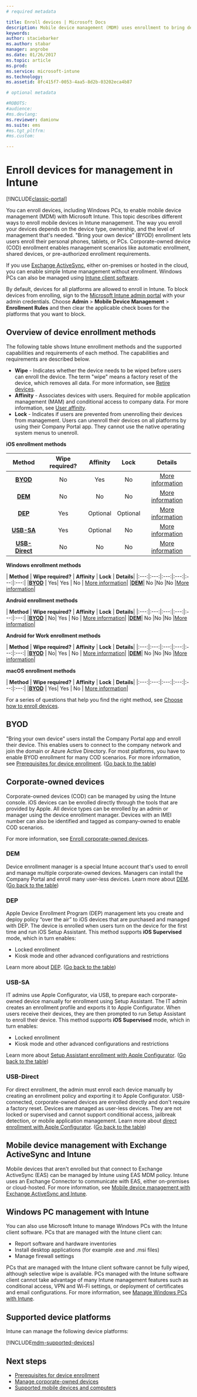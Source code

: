 ```yaml
---
# required metadata

title: Enroll devices | Microsoft Docs
description: Mobile device management (MDM) uses enrollment to bring devices into management and allow access to resources.
keywords:
author: staciebarkerms.author: stabar
manager: angrobe
ms.date: 01/26/2017
ms.topic: article
ms.prod:
ms.service: microsoft-intune
ms.technology:
ms.assetid: 8fc415f7-0053-4aa5-8d2b-03202eca4b87

# optional metadata

#ROBOTS:
#audience:
#ms.devlang:
ms.reviewer: damionw
ms.suite: ems
#ms.tgt_pltfrm:
#ms.custom:

---
```


# Enroll devices for management in Intune

[!INCLUDE[classic-portal](../includes/classic-portal.md)]

You can enroll devices, including Windows PCs, to enable mobile device management (MDM) with Microsoft Intune. This topic describes different ways to enroll mobile devices in Intune management. The way you enroll your devices depends on the device type, ownership, and the level of management that's needed. "Bring your own device" (BYOD) enrollment lets users enroll their personal phones, tablets, or PCs. Corporate-owned device (COD) enrollment enables management scenarios like automatic enrollment, shared devices, or pre-authorized enrollment requirements.

If you use [Exchange ActiveSync](#mobile-device-management-with-exchange-activesync-and-intune), either on-premises or hosted in the cloud, you can enable simple Intune management without enrollment. Windows PCs can also be managed using [Intune client software](#manage-windows-pcs-with-intune).

By default, devices for all platforms are allowed to enroll in Intune. To block devices from enrolling, sign to the [Microsoft Intune admin portal](http://manage.microsoft.com) with your admin credentials. Choose **Admin** > **Mobile Device Management** > **Enrollment Rules** and then clear the applicable check boxes for the platforms that you want to block.

## Overview of device enrollment methods

The following table shows Intune enrollment methods and the supported capabilities and requirements of each method. The capabilities and requirements are described below.

- **Wipe** - Indicates whether the device needs to be wiped before users can enroll the device. The term "wipe" means a factory reset of the device, which removes all data. For more information, see [Retire devices](retire-devices-from-microsoft-intune-management.md).
- **Affinity** - Associates devices with users. Required for mobile application management (MAM) and conditional access to company data. For more information, see [User affinity](enroll-corporate-owned-ios-devices-in-microsoft-intune.md#use-the-company-portal-on-dep-enrolled-or-apple-configurator-enrolled-devices).
- **Lock** - Indicates if users are prevented from unenrolling their devices from management. Users can unenroll their devices on all platforms by using their Company Portal app. They cannot use the native operating system menus to unenroll. 

**iOS enrollment methods**

| **Method** |	**Wipe required?** |	**Affinity**	|	**Lock** | **Details** |
|:---:|:---:|:---:|:---:|:---:|
|**[BYOD](#byod)** | No|	Yes |	No | [More information](prerequisites-for-enrollment.md)|
|**[DEM](#dem)**|	No |No |No	| [More information](enroll-corporate-owned-devices-with-the-device-enrollment-manager-in-microsoft-intune.md)|
|**[DEP](#dep)**|	Yes |	Optional |	Optional|[More information](ios-device-enrollment-program-in-microsoft-intune.md)|
|**[USB-SA](#usb-sa)**|	Yes |	Optional |	No| [More information](ios-setup-assistant-enrollment-in-microsoft-intune.md)|
|**[USB-Direct](#usb-direct)**|	No |	No	| No|[More information](ios-direct-enrollment-in-microsoft-intune.md)|

**Windows enrollment methods**

| **Method** |	**Wipe required?** |	**Affinity**	|	**Lock** | **Details**|
|:---:|:---:|:---:|:---:|:---:|:---:|
|**[BYOD](#byod)** | Yes|	Yes |	No | [More information](prerequisites-for-enrollment.md)|
|**[DEM](#dem)**|	No |No |No	|[More information](enroll-corporate-owned-devices-with-the-device-enrollment-manager-in-microsoft-intune.md)|

**Android enrollment methods**

| **Method** |	**Wipe required?** |	**Affinity**	|	**Lock** | **Details**|
|:---:|:---:|:---:|:---:|:---:|:---:|
|**[BYOD](#byod)** | No|	Yes |	No | [More information](prerequisites-for-enrollment.md)|
|**[DEM](#dem)**|	No |No |No	|[More information](enroll-corporate-owned-devices-with-the-device-enrollment-manager-in-microsoft-intune.md)|

**Android for Work enrollment methods**

| **Method** |	**Wipe required?** |	**Affinity**	|	**Lock** | **Details**|
|:---:|:---:|:---:|:---:|:---:|:---:|
|**[BYOD](#byod)** | No|	Yes |	No | [More information](prerequisites-for-enrollment.md)|
|**[DEM](#dem)**|	No |No |No	|[More information](enroll-corporate-owned-devices-with-the-device-enrollment-manager-in-microsoft-intune.md)|

**macOS enrollment methods**

| **Method** |	**Wipe required?** |	**Affinity**	|	**Lock** | **Details**|
|:---:|:---:|:---:|:---:|:---:|:---:|
|**[BYOD](#byod)** | Yes|	Yes |	No | [More information](prerequisites-for-enrollment.md)|


For a series of questions that help you find the right method, see [Choose how to enroll devices](/intune/get-started/choose-how-to-enroll-devices1).

## BYOD
"Bring your own device" users install the Company Portal app and enroll their device. This enables users to connect to the company network and join the domain or Azure Active Directory. For most platforms, you have to enable BYOD enrollment for many COD scenarios. For more information, see [Prerequisites for device enrollment](prerequisites-for-enrollment.md). ([Go back to the table](#overview-of-device-enrollment-methods))

## Corporate-owned devices
Corporate-owned devices (COD) can be managed by using the Intune console. iOS devices can be enrolled directly through the tools that are provided by Apple. All device types can be enrolled by an admin or manager using the device enrollment manager. Devices with an IMEI number can also be identified and tagged as company-owned to enable COD scenarios.

For more information, see [Enroll corporate-owned devices](manage-corporate-owned-devices.md).

### DEM
Device enrollment manager is a special Intune account that's used to enroll and manage multiple corporate-owned devices. Managers can install the Company Portal and enroll many user-less devices. Learn more about [DEM](enroll-corporate-owned-devices-with-the-device-enrollment-manager-in-microsoft-intune.md). ([Go back to the table](#overview-of-device-enrollment-methods))

### DEP
Apple Device Enrollment Program (DEP) management lets you create and deploy policy “over the air” to iOS devices that are purchased and managed with DEP. The device is enrolled when users turn on the device for the first time and run iOS Setup Assistant. This method supports **iOS Supervised** mode, which in turn enables:
  -	Locked enrollment
  -	Kiosk mode and other advanced configurations and restrictions

Learn more about [DEP](ios-device-enrollment-program-in-microsoft-intune.md). ([Go back to the table](#overview-of-device-enrollment-methods))

### USB-SA
IT admins use Apple Configurator, via USB, to prepare each corporate-owned device manually for enrollment using Setup Assistant. The IT admin creates an enrollment profile and exports it to Apple Configurator. When users receive their devices, they are then prompted to run Setup Assistant to enroll their device. This method supports **iOS Supervised** mode, which in turn enables:
  -	Locked enrollment
  -	Kiosk mode and other advanced configurations and restrictions

Learn more about [Setup Assistant enrollment with Apple Configurator](ios-setup-assistant-enrollment-in-microsoft-intune.md). ([Go back to the table](#overview-of-device-enrollment-methods))

### USB-Direct
For direct enrollment, the admin must enroll each device manually by creating an enrollment policy and exporting it to Apple Configurator. USB-connected, corporate-owned devices are enrolled directly and don't require a factory reset. Devices are managed as user-less devices. They are not locked or supervised and cannot support conditional access, jailbreak detection, or mobile application management.  Learn more about [direct enrollment with Apple Configurator](ios-direct-enrollment-in-microsoft-intune.md). ([Go back to the table](#overview-of-device-enrollment-methods))

## Mobile device management with Exchange ActiveSync and Intune
Mobile devices that aren't enrolled but that connect to Exchange ActiveSync (EAS) can be managed by Intune using EAS MDM policy. Intune uses an Exchange Connector to communicate with EAS, either on-premises or cloud-hosted. For more information, see [Mobile device management with Exchange ActiveSync and Intune](mobile-device-management-with-exchange-activesync-and-microsoft-intune.md).


## Windows PC management with Intune  
You can also use Microsoft Intune to manage Windows PCs with the Intune client software. PCs that are managed with the Intune client can:

 - Report software and hardware inventories
 - Install desktop applications (for example .exe and .msi files)
 - Manage firewall settings

PCs that are managed with the Intune client software cannot be fully wiped, although selective wipe is available. PCs managed with the Intune software client cannot take advantage of many Intune management features such as conditional access, VPN and Wi-Fi settings, or deployment of certificates and email configurations. For more information, see [Manage Windows PCs with Intune](manage-windows-pcs-with-microsoft-intune.md).

## Supported device platforms

Intune can manage the following device platforms:

[!INCLUDE[mdm-supported-devices](../includes/mdm-supported-devices.md)]

## Next steps
- [Prerequisites for device enrollment](prerequisites-for-enrollment.md)
- [Manage corporate-owned devices](manage-corporate-owned-devices.md)
- [Supported mobile  devices and computers](../get-started/supported-mobile-devices-and-computers.md)
